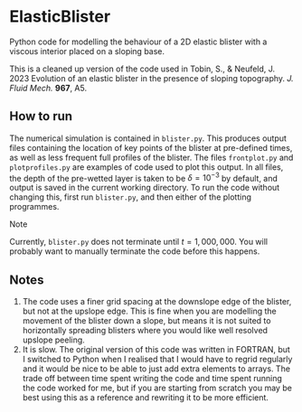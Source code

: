 # ElasticBlister
Python code for modelling the behaviour of a 2D elastic blister with a viscous interior placed on a sloping base.

This is a cleaned up version of the code used in Tobin, S., & Neufeld, J. 2023 Evolution of an elastic blister in the presence of sloping topography. *J. Fluid Mech.* **967**, A5.

## How to run

The numerical simulation is contained in `blister.py`. This produces output files containing the location of key points of the blister at pre-defined times, as well as less frequent full profiles of the blister. The files `frontplot.py` and `plotprofiles.py` are examples of code used to plot this output. In all files, the depth of the pre-wetted layer is taken to be $\delta = 10^{-3}$ by default, and output is saved in the current working directory. To run the code without changing this, first run `blister.py`, and then either of the plotting programmes.

> [!NOTE]
> Currently, `blister.py` does not terminate until $t = 1,000,000$. You will probably want to manually terminate the code before this happens.

## Notes

1. The code uses a finer grid spacing at the downslope edge of the blister, but not at the upslope edge. This is fine when you are modelling the movement of the blister down a slope, but means it is not suited to horizontally spreading blisters where you would like well resolved upslope peeling.
2. It is slow. The original version of this code was written in FORTRAN, but I switched to Python when I realised that I would have to regrid regularly and it would be nice to be able to just add extra elements to arrays. The trade off between time spent writing the code and time spent running the code worked for me, but if you are starting from scratch you may be best using this as a reference and rewriting it to be more efficient.
